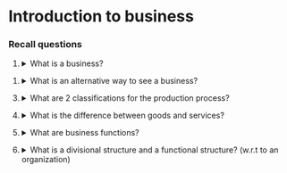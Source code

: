 # Introduction to business

### Recall questions

1. <details markdown=1><summary markdown="span"> What is a business?</summary>

    \
    A business is an organization that uses resources to meet the needs of customers by providing products.

</details>

1. <details>
    <summary> What is an alternative way to see a business? </summary>
    A business can be seen as process, which uses resources (input) to produce a product/service (output).
    <br> Also see https://www.blueoceanstrategy.com/tools/red-ocean-vs-blue-ocean-strategy/
</details>

3. <details>
    <summary> What are 2 classifications for the production process?</summary>
    Capital intensive - Labour intensive
</details>

4. <details>
    <summary> What is the difference between goods and services? </summary>
    Goods are generally tangible, standardized and returnable, while services are intangible, heterogeneous and non returnable.
</details>

5. <details>
    <summary> What are business functions? </summary>
    Macro-areas of services, like IT or Marketing, etc...
</details>

6. <details>
    <summary> What is a divisional structure and a functional structure? (w.r.t to an organization)</summary>
    Functional defines the role, divisional will create different sections (e.g. R&D).
    <br> Divisional is often better for big orgs.
</details>